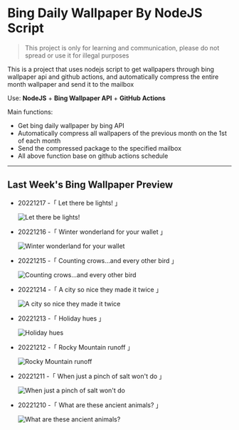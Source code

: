 # Bing Daily Wallpaper By NodeJS Script

> This project is only for learning and communication, please do not spread or use it for illegal purposes

This is a project that uses nodejs script to get wallpapers through bing wallpaper api and github actions, and automatically compress the entire month wallpaper and send it to the mailbox

Use: **NodeJS** + **Bing Wallpaper API** + **GitHub Actions**

Main functions:

- Get bing daily wallpaper by bing API
- Automatically compress all wallpapers of the previous month on the 1st of each month
- Send the compressed package to the specified mailbox
- All above function base on github actions schedule

---

## Last Week's Bing Wallpaper Preview

- 20221217 -「 Let there be lights! 」 
  ![Let there be lights!](https://bing.com/th?id=OHR.AtlantaLights_EN-US5495340965_UHD.jpg&rf=LaDigue_UHD.jpg&pid=hp&w=3840&h=2160&rs=1&c=4)
- 20221216 -「 Winter wonderland for your wallet 」 
  ![Winter wonderland for your wallet](https://bing.com/th?id=OHR.Borovets_EN-US3037571286_UHD.jpg&rf=LaDigue_UHD.jpg&pid=hp&w=3840&h=2160&rs=1&c=4)
- 20221215 -「 Counting crows...and every other bird 」 
  ![Counting crows...and every other bird](https://bing.com/th?id=OHR.GildedFlicker_EN-US2911251361_UHD.jpg&rf=LaDigue_UHD.jpg&pid=hp&w=3840&h=2160&rs=1&c=4)
- 20221214 -「 A city so nice they made it twice 」 
  ![A city so nice they made it twice](https://bing.com/th?id=OHR.InstagramHallstatt_EN-US2608371794_UHD.jpg&rf=LaDigue_UHD.jpg&pid=hp&w=3840&h=2160&rs=1&c=4)
- 20221213 -「 Holiday hues 」 
  ![Holiday hues](https://bing.com/th?id=OHR.PoinsettiaDay_EN-US2361694439_UHD.jpg&rf=LaDigue_UHD.jpg&pid=hp&w=3840&h=2160&rs=1&c=4)
- 20221212 -「 Rocky Mountain runoff 」 
  ![Rocky Mountain runoff](https://bing.com/th?id=OHR.TangleCreekFalls_EN-US2231198096_UHD.jpg&rf=LaDigue_UHD.jpg&pid=hp&w=3840&h=2160&rs=1&c=4)
- 20221211 -「 When just a pinch of salt won't do 」 
  ![When just a pinch of salt won't do](https://bing.com/th?id=OHR.SaltDesert_EN-US2123050087_UHD.jpg&rf=LaDigue_UHD.jpg&pid=hp&w=3840&h=2160&rs=1&c=4)
- 20221210 -「 What are these ancient animals? 」 
  ![What are these ancient animals?](https://bing.com/th?id=OHR.NorwayMuskox_EN-US1914627688_UHD.jpg&rf=LaDigue_UHD.jpg&pid=hp&w=3840&h=2160&rs=1&c=4)